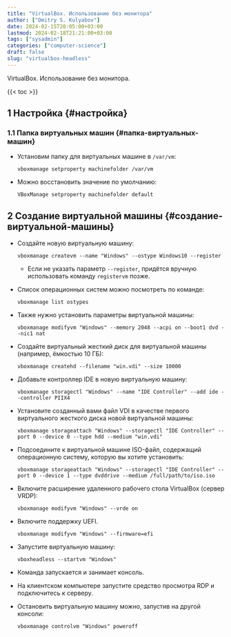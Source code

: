 ```yaml
---
title: "VirtualBox. Использование без монитора"
author: ["Dmitry S. Kulyabov"]
date: 2024-02-15T20:05:00+03:00
lastmod: 2024-02-18T21:21:00+03:00
tags: ["sysadmin"]
categories: ["computer-science"]
draft: false
slug: "virtualbox-headless"
---
```


VirtualBox. Использование без монитора.

<!--more-->

{{< toc >}}


## <span class="section-num">1</span> Настройка {#настройка}


### <span class="section-num">1.1</span> Папка виртуальных машин {#папка-виртуальных-машин}

-   Установим папку для виртуальных машине в `/var/vm`:
    ```shell
    vboxmanage setproperty machinefolder /var/vm
    ```
-   Можно восстановить значение по умолчанию:
    ```shell
    VBoxManage setproperty machinefolder default
    ```


## <span class="section-num">2</span> Создание виртуальной машины {#создание-виртуальной-машины}

-   Создайте новую виртуальную машину:
    ```shell
    vboxmanage createvm --name "Windows" --ostype Windows10 --register
    ```

    -   Если не указать параметр `--register`, придётся вручную использовать команду `registervm` позже.
-   Список операционных систем можно посмотреть по команде:
    ```shell
    vboxmanage list ostypes
    ```
-   Также нужно установить параметры виртуальной машины:
    ```shell
    vboxmanage modifyvm "Windows" --memory 2048 --acpi on --boot1 dvd --nic1 nat
    ```
-   Создайте виртуальный жесткий диск для виртуальной машины (например, ёмкостью 10 ГБ):
    ```shell
    vboxmanage createhd --filename "win.vdi" --size 10000
    ```
-   Добавьте контроллер IDE в новую виртуальную машину:
    ```shell
    vboxmanage storagectl "Windows" --name "IDE Controller" --add ide --controller PIIX4
    ```
-   Установите созданный вами файл VDI в качестве первого виртуального жесткого диска новой виртуальной машины:
    ```shell
    vboxmanage storageattach "Windows" --storagectl "IDE Controller" --port 0 --device 0 --type hdd --medium "win.vdi"
    ```
-   Подсоедините к виртуальной машине ISO-файл, содержащий операционную систему, которую вы хотите установить:
    ```shell
    vboxmanage storageattach "Windows" --storagectl "IDE Controller" --port 0 --device 1 --type dvddrive --medium /full/path/to/iso.iso
    ```
-   Включите расширение удаленного рабочего стола VirtualBox (сервер VRDP):
    ```shell
    vboxmanage modifyvm "Windows" --vrde on
    ```
-   Включите поддержку UEFI.
    ```shell
    vboxmanage modifyvm "Windows" --firmware=efi
    ```

-   Запустите виртуальную машину:
    ```shell
    vboxheadless --startvm "Windows"
    ```
-   Команда запускается и занимает консоль.
-   На клиентском компьютере запустите средство просмотра RDP и подключитесь к серверу.
-   Остановить виртуальную машину можно, запустив на другой консоли:
    ```shell
    vboxmanage controlvm "Windows" poweroff
    ```
